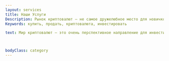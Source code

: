 ```yaml
---
layout: services
title: Наши Услуги
Description: Рынок криптовалют — не самое дружелюбное место для новичков. Как купить биткоин? В какой проект инвестировать свои средства? Какая монета наиболее перспективна? Где ее хранить? Мы помогаем нашим клиентам справиться со всеми эти задачами. Выбирая один из пакетов наших услуг, вы можете быть на 100% уверены в безопастности и корректности своих действий.
Keywords: купить, продать, криптовалюта, инвестировать

text: Мир криптовалют — это очень перспективное направление для инвестирования, на данный момент на этом рынке можно получать от 500 до 3000 процентов от вложений в год. Но наряду с такими возможностями присутствует и риск, огромное количество мошенников, ошибки при выборе безопасного места хранения, покупка бесперспективных монет на биржах — все это соседствуем с потенциальной огромной прибылью. Обращаясь к нам, вы защищаете себя от большинства из этих рисков, а также имеете возможность получить рекомендации от опытных трейдеров на тему того, как максимизировать прибыль на этом рынке. Мы не торгуем вашими деньгами, мы даже не берем их в руки, поэтому вы не рискуете своими активами, обращаясь к нам. Все консультационные услуги оказываются с составлением договора. Мы работаем абсолютно прозрачно.Все клиенты, которые согласились на публикацию своих портфелей попадают в раздел Реальные кейсы.



bodyClass: category
---
```

